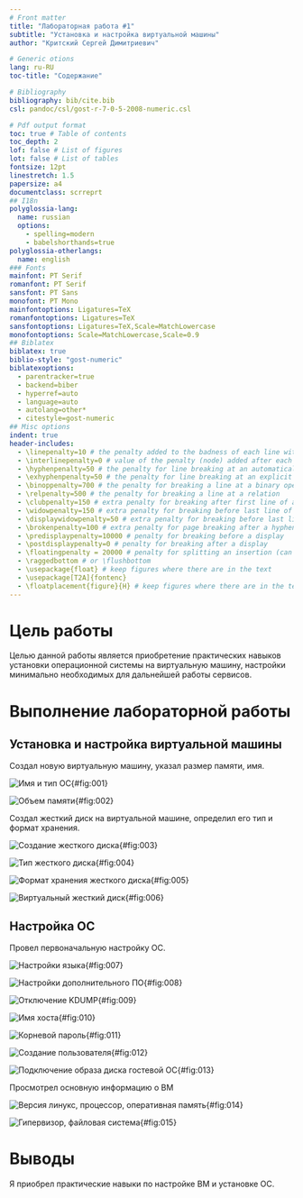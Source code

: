 ```yaml
---
# Front matter
title: "Лабораторная работа #1"
subtitle: "Установка и настройка виртуальной машины"
author: "Критский Сергей Димитриевич"

# Generic otions
lang: ru-RU
toc-title: "Содержание"

# Bibliography
bibliography: bib/cite.bib
csl: pandoc/csl/gost-r-7-0-5-2008-numeric.csl

# Pdf output format
toc: true # Table of contents
toc_depth: 2
lof: false # List of figures
lot: false # List of tables
fontsize: 12pt
linestretch: 1.5
papersize: a4
documentclass: scrreprt
## I18n
polyglossia-lang:
  name: russian
  options:
	- spelling=modern
	- babelshorthands=true
polyglossia-otherlangs:
  name: english
### Fonts
mainfont: PT Serif
romanfont: PT Serif
sansfont: PT Sans
monofont: PT Mono
mainfontoptions: Ligatures=TeX
romanfontoptions: Ligatures=TeX
sansfontoptions: Ligatures=TeX,Scale=MatchLowercase
monofontoptions: Scale=MatchLowercase,Scale=0.9
## Biblatex
biblatex: true
biblio-style: "gost-numeric"
biblatexoptions:
  - parentracker=true
  - backend=biber
  - hyperref=auto
  - language=auto
  - autolang=other*
  - citestyle=gost-numeric
## Misc options
indent: true
header-includes:
  - \linepenalty=10 # the penalty added to the badness of each line within a paragraph (no associated penalty node) Increasing the value makes tex try to have fewer lines in the paragraph.
  - \interlinepenalty=0 # value of the penalty (node) added after each line of a paragraph.
  - \hyphenpenalty=50 # the penalty for line breaking at an automatically inserted hyphen
  - \exhyphenpenalty=50 # the penalty for line breaking at an explicit hyphen
  - \binoppenalty=700 # the penalty for breaking a line at a binary operator
  - \relpenalty=500 # the penalty for breaking a line at a relation
  - \clubpenalty=150 # extra penalty for breaking after first line of a paragraph
  - \widowpenalty=150 # extra penalty for breaking before last line of a paragraph
  - \displaywidowpenalty=50 # extra penalty for breaking before last line before a display math
  - \brokenpenalty=100 # extra penalty for page breaking after a hyphenated line
  - \predisplaypenalty=10000 # penalty for breaking before a display
  - \postdisplaypenalty=0 # penalty for breaking after a display
  - \floatingpenalty = 20000 # penalty for splitting an insertion (can only be split footnote in standard LaTeX)
  - \raggedbottom # or \flushbottom
  - \usepackage{float} # keep figures where there are in the text
  - \usepackage[T2A]{fontenc} 
  - \floatplacement{figure}{H} # keep figures where there are in the text
---
```


# Цель работы

Целью данной работы является приобретение практических навыков установки операционной системы на виртуальную машину, настройки минимально необходимых для дальнейшей работы сервисов.

# Выполнение лабораторной работы

## Установка и настройка виртуальной машины

Создал новую виртуальную машину, указал размер памяти, имя.

![Имя и тип ОС](image\new_VM.png){#fig:001}

![Объем памяти](image\new_VM_memory.png){#fig:002}

Создал жесткий диск на виртуальной машине, определил его тип и формат хранения.

![Создание жесткого диска](image\new_VM_hard.png){#fig:003}

![Тип жесткого диска](image\new_VM_hard_type.png){#fig:004}

![Формат хранения жесткого диска](image\new_VM_hard_type_2.png){#fig:005}

![Виртуальный жесткий диск](image\new_VM_hard_virtual.png){#fig:006}

## Настройка ОС

Провел первоначальную настройку ОС.

![Настройки языка](image\language.png){#fig:007}

![Настройки дополнительного ПО](image\soft.png){#fig:008}

![Отключение KDUMP](image\kdump.png){#fig:009}

![Имя хоста](image\host.png){#fig:010}

![Корневой пароль](image\root.png){#fig:011}

![Создание пользователя](image\user.png){#fig:012}

![Подключение образа диска гостевой ОС](image\guest.png){#fig:013}

Просмотрел основную информацию о ВМ

![Версия линукс, процессор, оперативная память](image\info_1.png){#fig:014}

![Гипервизор, файловая система](image\info_2.png){#fig:015}

# Выводы

Я приобрел практические навыки по настройке ВМ и установке ОС.

